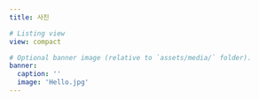 ```yaml
---
title: 사진

# Listing view
view: compact

# Optional banner image (relative to `assets/media/` folder).
banner:
  caption: ''
  image: 'Hello.jpg'
---
```

